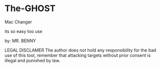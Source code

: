 # The-GHOST


Mac Changer

its so easy too use 

by: MR. BENNY

LEGAL DISCLAMER
The author does not hold any responsibility for the bad use
of this tool, remember that attacking targets without prior
consent is illegal and punished by law.


